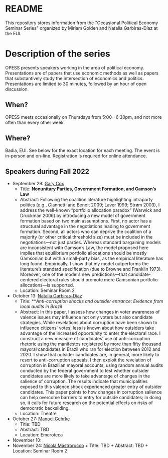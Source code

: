 # README

This repository stores information from the "Occasional Political Economy Seminar Series" organized by Miriam Golden and Natalia Garbiras-Díaz at the EUI. 

# Description of the series

OPESS presents speakers working in the area of political economy. Presentations are of papers that use economic methods as well as papers that substantively study the intersection of economics and politics. Presentations are limited to 30 minutes, followed by an hour of open discussion. 

## When?

OPESS meets occasionally on Thursdays from 5:00--6:30pm, and not more often than every other week. 

## Where? 

Badia, EUI. See below for the exact location for each meeting. The event is in-person and on-line. Registration is required for online attendance.

## Speakers during Fall 2022

  * September 29: [Gary Cox](https://gwcox.sites.stanford.edu/)
      +  Title: **Nonunitary Parties, Government Formation, and Gamson’s Law**
      + Abstract: Following the coalition literature highlighting intraparty politics (e.g., Giannetti and Benoit 2009; Laver 1999; Strøm 2003), I address the well-known “portfolio allocation paradox” (Warwick and Druckman 2006) by introducing a new model of government formation based on two main assumptions. First, no actor has a structural advantage in the negotiations leading to government formation. Second, all actors who can deprive the coalition of a majority (or other critical threshold size) must be included in the negotiations—not just parties. Whereas standard bargaining models are inconsistent with Gamson’s Law, the model proposed here implies that equilibrium portfolio allocations should be mostly Gamsonian but with a small-party bias, as the empirical literature has long found. Empirically, I show that my model outperforms the literature’s standard specification (due to Browne and Franklin 1973). Moreover, one of the model’s new predictions—that candidate-centered electoral rules should promote more Gamsonian portfolio allocations—is supported. 
      + Location: Seminar Room 2 
  * October 13: [Natalia Garbiras-Diaz](https://www.eui.eu/people?id=natalia-garbiras-diaz)
      + Title: ***Anti-corruption shocks and outsider entrance: Evidence from local audits in Brazil*
      + Abstract: In this paper, I assess how changes in voter awareness of valence issues may influence not only voters but also candidate strategies. While revelations about corruption have been shown to influence citizens' votes, less is known about how outsiders take advantage of the increased opportunity to enter the electoral race. I construct a new measure of candidates' use of anti-corruption rhetoric using the manifestos registered by more than fifty thousand mayoral candidates in Brazil who ran for election between 2012 and 2020. I show that outsider candidates are, in general, more likely to resort to anti-corruption appeals. I then exploit the revelation of corruption in Brazilian mayoral accounts, using random annual audits conducted by the federal government to test whether outsider candidates are more likely to take advantage of changes in the salience of corruption. The results indicate that municipalities exposed to this valence shock experienced greater entry of outsider candidates. This paper points to how changes in corruption salience can help overcome barriers to entry for outside candidates; in doing so, it calls for future research on the potential effects on risks of democratic backsliding.
      + Location: Theatre
 * October 27:  [Manoel Gehrke](https://manoelgehrke.com/)
      + Title: TBD
      + Abstract: TBD
      + Location: Emeroteca
* November 10:
* November 24:  [Nicola Mastrorocco](http://nicolamastrorocco.com/)
      + Title: TBD
      + Abstract: TBD
      + Location: Seminar Room 2
    
